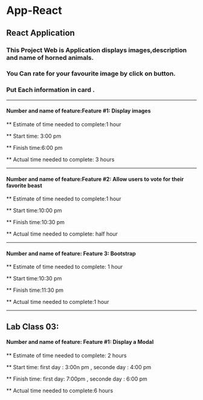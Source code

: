 # App-React

## React Application

### This Project Web is Application displays images,description and name of horned animals.

### You Can rate for your favourite image by click on button.

### Put Each information in card .

********************************************************************************************

#### Number and name of feature:Feature #1: Display images

** Estimate of time needed to complete:1 hour

** Start time: 3:00 pm

** Finish time:6:00 pm

** Actual time needed to complete: 3 hours

********************************************************************************************

#### Number and name of feature:Feature #2: Allow users to vote for their favorite beast

** Estimate of time needed to complete:1 hour

** Start time:10:00 pm

** Finish time:10:30 pm

** Actual time needed to complete: half hour

********************************************************************************************

#### Number and name of feature: Feature 3: Bootstrap

** Estimate of time needed to complete: 1 hour

** Start time:10:30 pm

** Finish time:11:30 pm

** Actual time needed to complete:1 hour

********************************************************************************************
## Lab Class 03:

#### Number and name of feature: Feature #1: Display a Modal

** Estimate of time needed to complete: 2 hours

** Start time: first day : 3:00n pm  , seconde day : 4:00 pm

** Finish time: first day: 7:00pm , seconde day : 6:00 pm

** Actual time needed to complete:6 hours